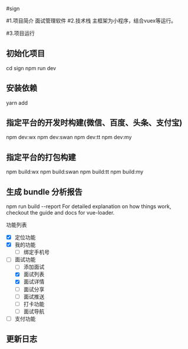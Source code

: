 #sign

#1.项目简介
面试管理软件
#2.技术栈
主框架为小程序，结合vuex等运行。

#3.项目运行 

## 初始化项目 
cd sign
npm run dev

## 安装依赖
yarn add  
  
## 指定平台的开发时构建(微信、百度、头条、支付宝)
npm dev:wx
npm dev:swan
npm dev:tt
npm dev:my

## 指定平台的打包构建
npm build:wx
npm build:swan
npm build:tt
npm build:my

## 生成 bundle 分析报告
npm run build --report
For detailed explanation on how things work, checkout the guide and docs for vue-loader.

功能列表
- [x] 定位功能
- [x] 我的功能
   - [ ] 绑定手机号
- [ ] 面试功能
   - [ ] 添加面试
   - [x] 面试列表
   - [x] 面试详情
   - [ ] 面试分享
   - [ ] 面试推送
   - [ ] 打卡功能
   - [ ] 面试导航
- [ ] 支付功能

## 更新日志  